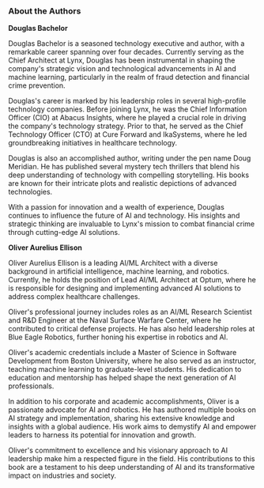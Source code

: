 ### **About the Authors**

**Douglas Bachelor**

Douglas Bachelor is a seasoned technology executive and author, with a remarkable career spanning over four decades. Currently serving as the Chief Architect at Lynx, Douglas has been instrumental in shaping the company's strategic vision and technological advancements in AI and machine learning, particularly in the realm of fraud detection and financial crime prevention.

Douglas's career is marked by his leadership roles in several high-profile technology companies. Before joining Lynx, he was the Chief Information Officer (CIO) at Abacus Insights, where he played a crucial role in driving the company's technology strategy. Prior to that, he served as the Chief Technology Officer (CTO) at Cure Forward and IkaSystems, where he led groundbreaking initiatives in healthcare technology.

Douglas is also an accomplished author, writing under the pen name Doug Meridian. He has published several mystery tech thrillers that blend his deep understanding of technology with compelling storytelling. His books are known for their intricate plots and realistic depictions of advanced technologies.

With a passion for innovation and a wealth of experience, Douglas continues to influence the future of AI and technology. His insights and strategic thinking are invaluable to Lynx's mission to combat financial crime through cutting-edge AI solutions.

**Oliver Aurelius Ellison**

Oliver Aurelius Ellison is a leading AI/ML Architect with a diverse background in artificial intelligence, machine learning, and robotics. Currently, he holds the position of Lead AI/ML Architect at Optum, where he is responsible for designing and implementing advanced AI solutions to address complex healthcare challenges.

Oliver's professional journey includes roles as an AI/ML Research Scientist and R&D Engineer at the Naval Surface Warfare Center, where he contributed to critical defense projects. He has also held leadership roles at Blue Eagle Robotics, further honing his expertise in robotics and AI.

Oliver's academic credentials include a Master of Science in Software Development from Boston University, where he also served as an instructor, teaching machine learning to graduate-level students. His dedication to education and mentorship has helped shape the next generation of AI professionals.

In addition to his corporate and academic accomplishments, Oliver is a passionate advocate for AI and robotics. He has authored multiple books on AI strategy and implementation, sharing his extensive knowledge and insights with a global audience. His work aims to demystify AI and empower leaders to harness its potential for innovation and growth.

Oliver's commitment to excellence and his visionary approach to AI leadership make him a respected figure in the field. His contributions to this book are a testament to his deep understanding of AI and its transformative impact on industries and society.

